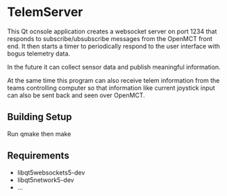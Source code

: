 # TelemServer

This Qt ocnsole application creates a websocket server on port 1234 that responds to subscribe/ubsubscribe messages from the OpenMCT front end. It then starts a timer to periodically respond to the user interface with bogus telemetry data.

In the future it can collect sensor data and publish meaningful information.

At the same time this program can also receive telem information from the teams controlling computer so that information like current joystick input can also be sent back and seen over OpenMCT.

## Building Setup
Run qmake then make

## Requirements
- libqt5websockets5-dev
- libqt5network5-dev
- ...

